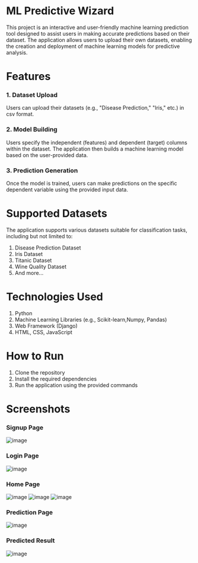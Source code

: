 # ML Predictive Wizard
This project is an interactive and user-friendly machine learning prediction tool designed to assist users in making accurate predictions based on their dataset. The application allows users to upload their own datasets, enabling the creation and deployment of machine learning models for predictive analysis.

# Features

### 1. Dataset Upload
Users can upload their datasets (e.g., "Disease Prediction," "Iris," etc.) in csv format.

### 2. Model Building
Users specify the independent (features) and dependent (target) columns within the dataset.
The application then builds a machine learning model based on the user-provided data.

### 3. Prediction Generation
Once the model is trained, users can make predictions on the specific dependent variable using the provided input data.

# Supported Datasets
The application supports various datasets suitable for classification tasks, including but not limited to:

1. Disease Prediction Dataset
2. Iris Dataset
3. Titanic Dataset
4. Wine Quality Dataset
5. And more... 

# Technologies Used
1. Python
2. Machine Learning Libraries (e.g., Scikit-learn,Numpy, Pandas)
3. Web Framework (Django)
4. HTML, CSS, JavaScript

# How to Run
1. Clone the repository
2. Install the required dependencies
3. Run the application using the provided commands

# Screenshots

### Signup Page
![image](https://github.com/Dharshan4038/Teachable-Machine/assets/94830386/23dec039-b37c-4d1a-9fc8-3360edef38ed)

### Login Page
![image](https://github.com/Dharshan4038/Teachable-Machine/assets/94830386/20d6418a-a20f-4bed-9442-892b08e6f37c)

### Home Page
![image](https://github.com/Dharshan4038/Teachable-Machine/assets/94830386/afc20184-fc6c-40a2-be56-ffb8f8788377)
![image](https://github.com/Dharshan4038/Teachable-Machine/assets/94830386/467d1724-7770-4780-b9e7-10a196d9a34a)
![image](https://github.com/Dharshan4038/Teachable-Machine/assets/94830386/238f3302-99a7-4d5f-bdb5-b4a632f440cf)

### Prediction Page
![image](https://github.com/Dharshan4038/Teachable-Machine/assets/94830386/fb251c04-23c3-40a4-8874-7fa0b08fd14d)
### Predicted Result
![image](https://github.com/Dharshan4038/Teachable-Machine/assets/94830386/058fa5cd-3e1c-471a-8d06-09b7fe2d8ba1)


